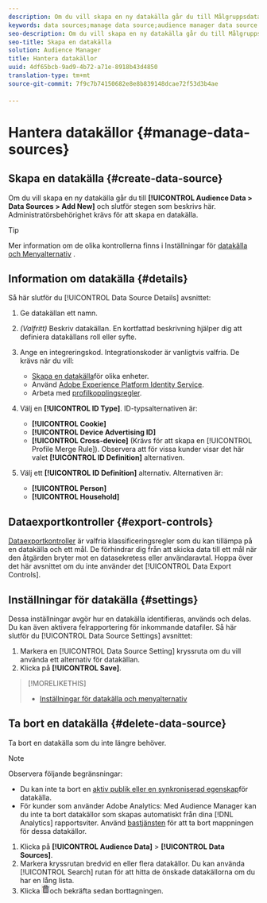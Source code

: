 ```yaml
---
description: Om du vill skapa en ny datakälla går du till Målgruppsdata > Datakällor > Lägg till ny och slutför stegen för varje avsnitt som beskrivs här. Administratörsbehörighet krävs för att skapa en datakälla.
keywords: data sources;manage data source;audience manager data source
seo-description: Om du vill skapa en ny datakälla går du till Målgruppsdata > Datakällor > Lägg till ny och slutför stegen för varje avsnitt som beskrivs här. Administratörsbehörighet krävs för att skapa en datakälla.
seo-title: Skapa en datakälla
solution: Audience Manager
title: Hantera datakällor
uuid: 4df65bcb-9ad9-4b72-a71e-8918b43d4850
translation-type: tm+mt
source-git-commit: 7f9c7b74150682e8e8b839148dcae72f53d3b4ae

---
```



# Hantera datakällor {#manage-data-sources}

## Skapa en datakälla {#create-data-source}

Om du vill skapa en ny datakälla går du till **[!UICONTROL Audience Data > Data Sources > Add New]** och slutför stegen som beskrivs här. Administratörsbehörighet krävs för att skapa en datakälla.

<!-- create-datasource.xml -->

>[!TIP]
>
>Mer information om de olika kontrollerna finns i Inställningar för [datakälla och Menyalternativ](../features/datasources-list-and-settings.md#settings-menu-options) .

## Information om datakälla {#details}

Så här slutför du [!UICONTROL Data Source Details] avsnittet:

1. Ge datakällan ett namn.
1. *(Valfritt)* Beskriv datakällan. En kortfattad beskrivning hjälper dig att definiera datakällans roll eller syfte.
1. Ange en integreringskod. Integrationskoder är vanligtvis valfria. De krävs när du vill:

   * [Skapa en datakälla](../features/profile-merge-rules/merge-rules-start.md#create-data-source)för olika enheter.
   * Använd [Adobe Experience Platform Identity Service](https://marketing.adobe.com/resources/help/en_US/mcvid/).
   * Arbeta med [profilkopplingsregler](../features/profile-merge-rules/merge-rules-start.md).

1. Välj en **[!UICONTROL ID Type]**. ID-typsalternativen är:

   * **[!UICONTROL Cookie]**
   * **[!UICONTROL Device Advertising ID]**
   * **[!UICONTROL Cross-device]** (Krävs för att skapa en [!UICONTROL Profile Merge Rule]). Observera att för vissa kunder visar det här valet **[!UICONTROL ID Definition]** alternativen.

1. Välj ett **[!UICONTROL ID Definition]** alternativ. Alternativen är:

   * **[!UICONTROL Person]**
   * **[!UICONTROL Household]**

## Dataexportkontroller {#export-controls}

[Dataexportkontroller](../features/data-export-controls.md) är valfria klassificeringsregler som du kan tillämpa på en datakälla och ett mål. De förhindrar dig från att skicka data till ett mål när den åtgärden bryter mot en datasekretess eller användaravtal. Hoppa över det här avsnittet om du inte använder det [!UICONTROL Data Export Controls].

## Inställningar för datakälla {#settings}

Dessa inställningar avgör hur en datakälla identifieras, används och delas. Du kan även aktivera felrapportering för inkommande datafiler. Så här slutför du [!UICONTROL Data Source Settings] avsnittet:

1. Markera en [!UICONTROL Data Source Setting] kryssruta om du vill använda ett alternativ för datakällan.
2. Klicka på **[!UICONTROL Save]**.

>[!MORELIKETHIS]
>
>* [Inställningar för datakälla och menyalternativ](../features/datasources-list-and-settings.md#settings-menu-options)


## Ta bort en datakälla {#delete-data-source}

<!-- t_datasource_delete.xml -->

Ta bort en datakälla som du inte längre behöver.

>[!NOTE]
>
>Observera följande begränsningar:
>
>* Du kan inte ta bort en [aktiv publik eller en synkroniserad egenskap](../features/traits/client-activity-synced-audience-traits.md)för datakälla.
>* För kunder som använder Adobe Analytics: Med Audience Manager kan du inte ta bort datakällor som skapas automatiskt från dina [!DNL Analytics] rapportsviter. Använd [bastjänsten](https://marketing.adobe.com/resources/help/en_US/mcloud/) för att ta bort mappningen för dessa datakällor.


1. Klicka på **[!UICONTROL Audience Data]** > **[!UICONTROL Data Sources]**.
1. Markera kryssrutan bredvid en eller flera datakällor.
Du kan använda [!UICONTROL Search] rutan för att hitta de önskade datakällorna om du har en lång lista.
1. Klicka ![](assets/icon_trash.png)och bekräfta sedan borttagningen.